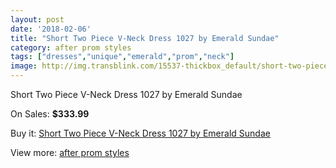 ```yaml
---
layout: post
date: '2018-02-06'
title: "Short Two Piece V-Neck Dress 1027 by Emerald Sundae"
category: after prom styles
tags: ["dresses","unique","emerald","prom","neck"]
image: http://img.transblink.com/15537-thickbox_default/short-two-piece-v-neck-dress-1027-by-emerald-sundae.jpg
---
```

Short Two Piece V-Neck Dress 1027 by Emerald Sundae

On Sales: **$333.99**
<a href="https://www.transblink.com/en/after-prom-styles/4945-short-two-piece-v-neck-dress-1027-by-emerald-sundae.html"><amp-img layout="responsive" width="600" height="600" src="//img.transblink.com/15537-thickbox_default/short-two-piece-v-neck-dress-1027-by-emerald-sundae.jpg" alt="Short Two Piece V-Neck Dress 1027 by Emerald Sundae 0" /></a>
<a href="https://www.transblink.com/en/after-prom-styles/4945-short-two-piece-v-neck-dress-1027-by-emerald-sundae.html"><amp-img layout="responsive" width="600" height="600" src="//img.transblink.com/15539-thickbox_default/short-two-piece-v-neck-dress-1027-by-emerald-sundae.jpg" alt="Short Two Piece V-Neck Dress 1027 by Emerald Sundae 1" /></a>
<a href="https://www.transblink.com/en/after-prom-styles/4945-short-two-piece-v-neck-dress-1027-by-emerald-sundae.html"><amp-img layout="responsive" width="600" height="600" src="//img.transblink.com/15538-thickbox_default/short-two-piece-v-neck-dress-1027-by-emerald-sundae.jpg" alt="Short Two Piece V-Neck Dress 1027 by Emerald Sundae 2" /></a>

Buy it: [Short Two Piece V-Neck Dress 1027 by Emerald Sundae](https://www.transblink.com/en/after-prom-styles/4945-short-two-piece-v-neck-dress-1027-by-emerald-sundae.html "Short Two Piece V-Neck Dress 1027 by Emerald Sundae")

View more: [after prom styles](https://www.transblink.com/en/55-after-prom-styles "after prom styles")